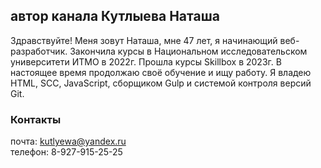 ## автор канала Кутлыева Наташа
Здравствуйте! Меня зовут Наташа, мне 47 лет, я начинающий веб-разработчик. Закончила курсы в Национальном исследовательском университети ИТМО в 2022г. Прошла курсы Skillbox в 2023г. В настоящее время продолжаю своё обучение и ищу работу. Я владею HTML, SCC, JavaScript, сборщиком Gulp и системой контроля версий Git.

### Контакты
почта: kutlyewa@yandex.ru  
телефон: 8-927-915-25-25
